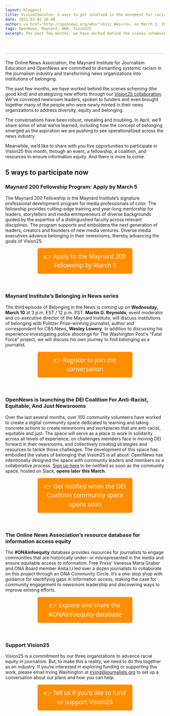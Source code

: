 ```yaml
---
layout: blogpost
title: Vision25&colon; 5 ways to get involved in the movement for racial equity in newsrooms
date: 2021-03-02 10:00
author: <a href="http://opennews.org/who/">Sisi Wei</a>, on March 2, 2021
tags: OpenNews, Maynard, ONA, Vision25
excerpt: The past few months, we have worked behind the scenes scheming (the good kind) and strategizing new efforts through our Vision25 collaboration.
---
```


<style>
  p.divider {
    margin: 40px 0px 20px;
    border-bottom: 1px solid #d4d4d4;
  }
  p.button {
    margin: 0 auto 60px;
    width: 100%;
    max-width: 300px;
  }
  p.button a {
    padding: 12px;
    background-color: #ff8d00;
    border: 0;
    border-radius: .25em;
    color: #fff;
    text-decoration: none;
    font-size: 1.2rem;
    line-height: 1.8rem;
    text-align: center;
    display: block;
    font-family: "sofia-pro", "Open Sans", Helvetica, Verdana, Arial, sans-serif;
  }
  p.button a:hover{
    background-color: #e89600;
  }

  .article_body h3{
    font-size: 1.3em;
  }

</style>
<p class="divider"></p>

The Online News Association, the Maynard Institute for Journalism Education and OpenNews are committed to dismantling systemic racism in the journalism industry and transforming news organizations into institutions of belonging. 

The past few months, we have worked behind the scenes scheming (the good kind) and strategizing new efforts through our [Vision25 collaboration](/blog/vision25-building-racial-equity-in-newsrooms). We’ve convened newsroom leaders, spoken to funders and even brought together many of the people who were newly minted in their news organizations to address diversity, equity and belonging. 

The conversations have been robust, revealing and troubling. In April, we’ll share some of what we’ve learned, including how the concept of belonging emerged as the aspiration we are pushing to see operationalized across the news industry.

Meanwhile, we’d like to share with you five opportunities to participate in Vision25 this month, through an event, a fellowship, a coalition, and resources to ensure information equity. And there is more to come.


## 5 ways to participate now

### Maynard 200 Fellowship Program: Apply by March 5 
The Maynard 200 Fellowship is the Maynard Institute’s signature professional development program for media professionals of color. The fellowship provides cutting-edge training and year-long mentorship for leaders, storytellers and media entrepreneurs of diverse backgrounds guided by the expertise of a distinguished faculty across relevant disciplines. The program supports and emboldens the next generation of leaders, creators and founders of new media ventures. Diverse media executives advance belonging in their newsrooms, thereby advancing the goals of Vision25.

<p class="button"><a href="https://mije.org/news/2021-02-19-m200-2021.html ">👉 Apply to the Maynard 200 Fellowship by March 5</a></p>

 
### Maynard Institute’s Belonging in News series
The third episode of Belonging in the News is coming up on **Wednesday, March 10** at 3 p.m. EST / 12 p.m. PST. **Martin G. Reynolds**, event moderator and co-executive director of the Maynard Institute, will discuss institutions of belonging with Pulitzer Prize-winning journalist, author and correspondent for CBS News, **Wesley Lowery**. In addition to discussing his experience investigating police shootings for The Washington Post's "Fatal Force" project, we will discuss his own journey to find belonging as a journalist.

<p class="button"><a href="https://www.crowdcast.io/e/belonging-in-the-news-3/register">👉 Register to join the conversation</a></p>
  

### OpenNews is launching the DEI Coalition For Anti-Racist, Equitable, And Just Newsrooms
Over the last several months, over 100 community volunteers have worked to create a digital community space dedicated to learning and taking concrete actions to create newsrooms and workplaces that are anti-racist, equitable and just. The space will serve as a place to work in solidarity across all levels of experience, on challenges members face in moving DEI forward in their newsrooms, and collectively creating strategies and resources to tackle those challenges. The development of this space has embodied the values of belonging that Vision25 is all about: OpenNews has intentionally designed the space with community leaders and members as a collaborative process. <a href="https://docs.google.com/forms/d/e/1FAIpQLSeJncwQftMaZY_Z2-FKhmDg36K8CBPWcN00G3A0INSBwtePnQ/viewform">Sign up here</a> to be notified as soon as the community space, hosted on Slack, **opens later this March**.

<p class="button"><a href="https://docs.google.com/forms/d/e/1FAIpQLSeJncwQftMaZY_Z2-FKhmDg36K8CBPWcN00G3A0INSBwtePnQ/viewform">👉 Get notified when the DEI Coalition community space opens soon</a></p>

### The Online News Association’s resource database for information access equity
The **#ONAinfoequity** database provides resources for journalists to engage communities that are historically under- or misrepresented in the media and ensure equitable access to information. Free Press’ Vanessa Maria Graber and ONA Board member Anita Li led over a dozen journalists to collaborate on this project through an ONA Community Circle. It’s a one-stop shop with guidance for identifying gaps in information access, making the case for community engagement to newsroom leadership and discovering ways to improve existing efforts.

<p class="button"><a href="https://journalists.org/resources/information-equity-database/">👉 Explore and share the #ONAinfoequity database</a></p>


### Support Vision25
Vision25 is a commitment by our three organizations to advance racial equity in journalism. But, to make this a reality, we need to do this together as an industry. If you’re interested in exploring funding or supporting this work, please email Irving Washington at [irving@journalists.org](mailto:irving@journalists.org) to set up a conversation about our plans and how you can help.

<p class="button"><a href="mailto:irving@journalists.org">👉 Tell us if you'd like to fund or support Vision25</a></p>